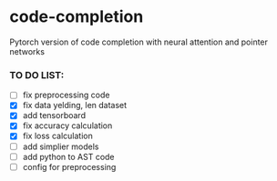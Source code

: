# code-completion
Pytorch version of code completion with neural attention and pointer networks


### TO DO LIST:
- [ ] fix preprocessing code
- [x] fix data yelding, len dataset
- [x] add tensorboard
- [x] fix accuracy calculation
- [x] fix loss calculation
- [ ] add simplier models
- [ ] add python to AST code
- [ ] config for preprocessing
